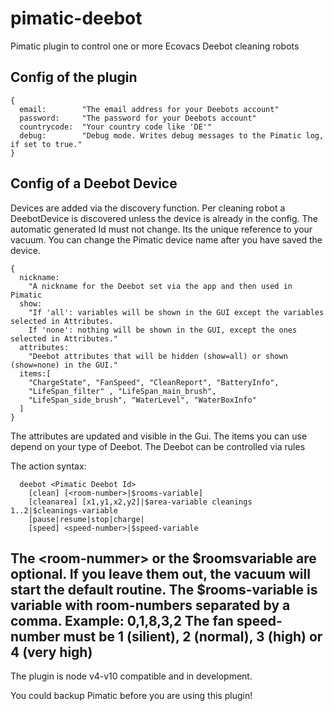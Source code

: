 # pimatic-deebot
Pimatic plugin to control one or more Ecovacs Deebot cleaning robots

## Config of the plugin
```
{
  email:        "The email address for your Deebots account"
  password:     "The password for your Deebots account"
  countrycode:  "Your country code like 'DE'"
  debug:        "Debug mode. Writes debug messages to the Pimatic log, if set to true."
}
```

## Config of a Deebot Device

Devices are added via the discovery function. Per cleaning robot a DeebotDevice is discovered unless the device is already in the config.
The automatic generated Id must not change. Its the unique reference to your vacuum. You can change the Pimatic device name after you have saved the device.

```
{
  nickname:
    "A nickname for the Deebot set via the app and then used in Pimatic
  show:       
    "If 'all': variables will be shown in the GUI except the variables selected in Attributes.
    If 'none': nothing will be shown in the GUI, except the ones selected in Attributes."
  attributes:
    "Deebot attributes that will be hidden (show=all) or shown (show=none) in the GUI."
  items:[
    "ChargeState", "FanSpeed", "CleanReport", "BatteryInfo",
    "LifeSpan_filter" , "LifeSpan_main_brush",
    "LifeSpan_side_brush", "WaterLevel", "WaterBoxInfo"
  ]
}
```

The attributes are updated and visible in the Gui. The items you can use depend on your type of Deebot.
The Deebot can be controlled via rules

The action syntax:
```
  deebot <Pimatic Deebot Id>
    [clean] [<room-number>|$rooms-variable]
    [cleanarea] [x1,y1,x2,y2]|$area-variable cleanings 1..2|$cleanings-variable
    [pause|resume|stop|charge|
    [speed] <speed-number>|$speed-variable
```

The \<room-nummer> or the $roomsvariable are optional. If you leave them out, the vacuum will start the default routine. The $rooms-variable is variable with room-numbers separated by a comma. Example:  0,1,8,3,2
The fan speed-number must be 1 (silient), 2 (normal), 3 (high) or 4 (very high)
---
The plugin is node v4-v10 compatible and in development.

You could backup Pimatic before you are using this plugin!
